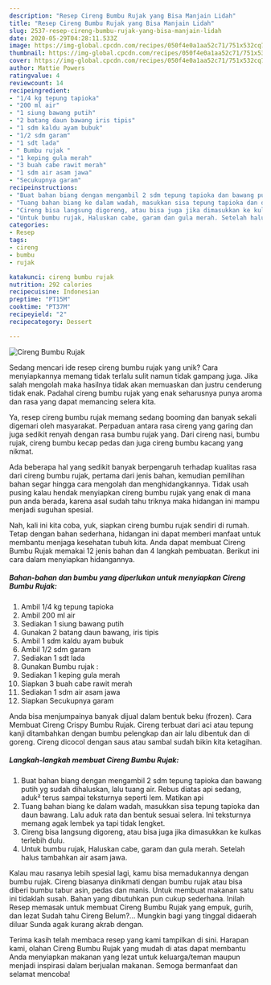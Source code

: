```yaml
---
description: "Resep Cireng Bumbu Rujak yang Bisa Manjain Lidah"
title: "Resep Cireng Bumbu Rujak yang Bisa Manjain Lidah"
slug: 2537-resep-cireng-bumbu-rujak-yang-bisa-manjain-lidah
date: 2020-05-29T04:28:11.533Z
image: https://img-global.cpcdn.com/recipes/050f4e0a1aa52c71/751x532cq70/cireng-bumbu-rujak-foto-resep-utama.jpg
thumbnail: https://img-global.cpcdn.com/recipes/050f4e0a1aa52c71/751x532cq70/cireng-bumbu-rujak-foto-resep-utama.jpg
cover: https://img-global.cpcdn.com/recipes/050f4e0a1aa52c71/751x532cq70/cireng-bumbu-rujak-foto-resep-utama.jpg
author: Mattie Powers
ratingvalue: 4
reviewcount: 14
recipeingredient:
- "1/4 kg tepung tapioka"
- "200 ml air"
- "1 siung bawang putih"
- "2 batang daun bawang iris tipis"
- "1 sdm kaldu ayam bubuk"
- "1/2 sdm garam"
- "1 sdt lada"
- " Bumbu rujak "
- "1 keping gula merah"
- "3 buah cabe rawit merah"
- "1 sdm air asam jawa"
- "Secukupnya garam"
recipeinstructions:
- "Buat bahan biang dengan mengambil 2 sdm tepung tapioka dan bawang putih yg sudah dihaluskan, lalu tuang air. Rebus diatas api sedang, aduk² terus sampai teksturnya seperti lem. Matikan api"
- "Tuang bahan biang ke dalam wadah, masukkan sisa tepung tapioka dan daun bawang. Lalu aduk rata dan bentuk sesuai selera. Ini teksturnya memang agak lembek ya tapi tidak lengket."
- "Cireng bisa langsung digoreng, atau bisa juga jika dimasukkan ke kulkas terlebih dulu."
- "Untuk bumbu rujak, Haluskan cabe, garam dan gula merah. Setelah halus tambahkan air asam jawa."
categories:
- Resep
tags:
- cireng
- bumbu
- rujak

katakunci: cireng bumbu rujak 
nutrition: 292 calories
recipecuisine: Indonesian
preptime: "PT15M"
cooktime: "PT37M"
recipeyield: "2"
recipecategory: Dessert

---
```



![Cireng Bumbu Rujak](https://img-global.cpcdn.com/recipes/050f4e0a1aa52c71/751x532cq70/cireng-bumbu-rujak-foto-resep-utama.jpg)

Sedang mencari ide resep cireng bumbu rujak yang unik? Cara menyiapkannya memang tidak terlalu sulit namun tidak gampang juga. Jika salah mengolah maka hasilnya tidak akan memuaskan dan justru cenderung tidak enak. Padahal cireng bumbu rujak yang enak seharusnya punya aroma dan rasa yang dapat memancing selera kita.

Ya, resep cireng bumbu rujak memang sedang booming dan banyak sekali digemari oleh masyarakat. Perpaduan antara rasa cireng yang garing dan juga sedikit renyah dengan rasa bumbu rujak yang. Dari cireng nasi, bumbu rujak, cireng bumbu kecap pedas dan juga cireng bumbu kacang yang nikmat.

Ada beberapa hal yang sedikit banyak berpengaruh terhadap kualitas rasa dari cireng bumbu rujak, pertama dari jenis bahan, kemudian pemilihan bahan segar hingga cara mengolah dan menghidangkannya. Tidak usah pusing kalau hendak menyiapkan cireng bumbu rujak yang enak di mana pun anda berada, karena asal sudah tahu triknya maka hidangan ini mampu menjadi suguhan spesial.


Nah, kali ini kita coba, yuk, siapkan cireng bumbu rujak sendiri di rumah. Tetap dengan bahan sederhana, hidangan ini dapat memberi manfaat untuk membantu menjaga kesehatan tubuh kita. Anda dapat membuat Cireng Bumbu Rujak memakai 12 jenis bahan dan 4 langkah pembuatan. Berikut ini cara dalam menyiapkan hidangannya.

<!--inarticleads1-->

##### Bahan-bahan dan bumbu yang diperlukan untuk menyiapkan Cireng Bumbu Rujak:

1. Ambil 1/4 kg tepung tapioka
1. Ambil 200 ml air
1. Sediakan 1 siung bawang putih
1. Gunakan 2 batang daun bawang, iris tipis
1. Ambil 1 sdm kaldu ayam bubuk
1. Ambil 1/2 sdm garam
1. Sediakan 1 sdt lada
1. Gunakan  Bumbu rujak :
1. Sediakan 1 keping gula merah
1. Siapkan 3 buah cabe rawit merah
1. Sediakan 1 sdm air asam jawa
1. Siapkan Secukupnya garam


Anda bisa menjumpainya banyak dijual dalam bentuk beku (frozen). Cara Membuat Cireng Crispy Bumbu Rujak. Cireng terbuat dari aci atau tepung kanji ditambahkan dengan bumbu pelengkap dan air lalu dibentuk dan di goreng. Cireng dicocol dengan saus atau sambal sudah bikin kita ketagihan. 

<!--inarticleads2-->

##### Langkah-langkah membuat Cireng Bumbu Rujak:

1. Buat bahan biang dengan mengambil 2 sdm tepung tapioka dan bawang putih yg sudah dihaluskan, lalu tuang air. Rebus diatas api sedang, aduk² terus sampai teksturnya seperti lem. Matikan api
1. Tuang bahan biang ke dalam wadah, masukkan sisa tepung tapioka dan daun bawang. Lalu aduk rata dan bentuk sesuai selera. Ini teksturnya memang agak lembek ya tapi tidak lengket.
1. Cireng bisa langsung digoreng, atau bisa juga jika dimasukkan ke kulkas terlebih dulu.
1. Untuk bumbu rujak, Haluskan cabe, garam dan gula merah. Setelah halus tambahkan air asam jawa.


Kalau mau rasanya lebih spesial lagi, kamu bisa memadukannya dengan bumbu rujak. Cireng biasanya dinikmati dengan bumbu rujak atau bisa diberi bumbu tabur asin, pedas dan manis. Untuk membuat makanan satu ini tidaklah susah. Bahan yang dibutuhkan pun cukup sederhana. Inilah Resep memasak untuk membuat Cireng Bumbu Rujak yang empuk, gurih, dan lezat Sudah tahu Cireng Belum?… Mungkin bagi yang tinggal didaerah diluar Sunda agak kurang akrab dengan. 

Terima kasih telah membaca resep yang kami tampilkan di sini. Harapan kami, olahan Cireng Bumbu Rujak yang mudah di atas dapat membantu Anda menyiapkan makanan yang lezat untuk keluarga/teman maupun menjadi inspirasi dalam berjualan makanan. Semoga bermanfaat dan selamat mencoba!
